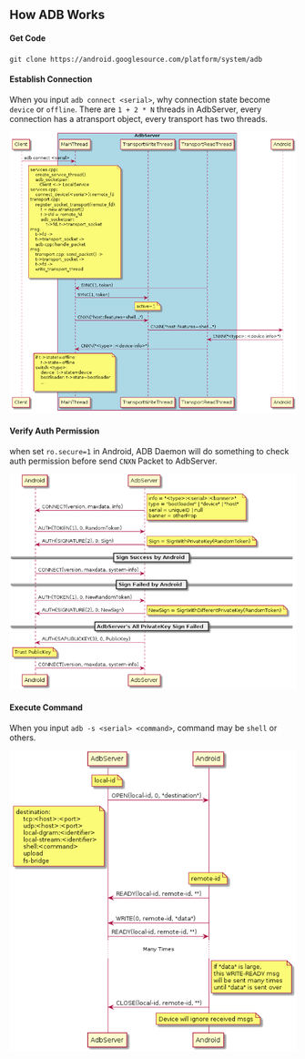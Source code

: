 ## How ADB Works

#### Get Code

`git clone https://android.googlesource.com/platform/system/adb`

#### Establish Connection

When you input `adb connect <serial>`, why connection state become `device` or `offline`. There are `1 + 2 * N` threads in AdbServer, every connection has a atransport object, every transport has two threads.

![](https://raw.githubusercontent.com/lxs137/adb-broker/master/doc/connect_device.png)

#### Verify Auth Permission

when set `ro.secure=1` in Android, ADB Daemon will do something to check auth permission before send `CNXN` Packet to AdbServer.

![](https://raw.githubusercontent.com/lxs137/adb-broker/master/doc/establish_connection.png)

#### Execute Command

When you input `adb -s <serial> <command>`, command may be `shell` or others.

![](https://raw.githubusercontent.com/lxs137/adb-broker/master/doc/exec_command.png)